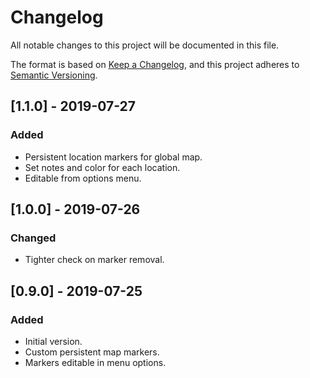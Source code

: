 # Changelog
All notable changes to this project will be documented in this file.

The format is based on [Keep a Changelog](https://keepachangelog.com/en/1.0.0/),
and this project adheres to [Semantic Versioning](https://semver.org/spec/v2.0.0.html).

## [1.1.0] - 2019-07-27
### Added
- Persistent location markers for global map.
- Set notes and color for each location.
- Editable from options menu.

## [1.0.0] - 2019-07-26
### Changed
- Tighter check on marker removal.

## [0.9.0] - 2019-07-25
### Added
- Initial version.
- Custom persistent map markers.
- Markers editable in menu options.